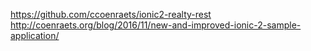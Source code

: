 https://github.com/ccoenraets/ionic2-realty-rest
http://coenraets.org/blog/2016/11/new-and-improved-ionic-2-sample-application/